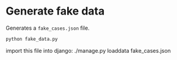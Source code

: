 # Generate fake data

Generates a `fake_cases.json` file.
```python
python fake_data.py
```

import this file into django:
./manage.py loaddata fake_cases.json
